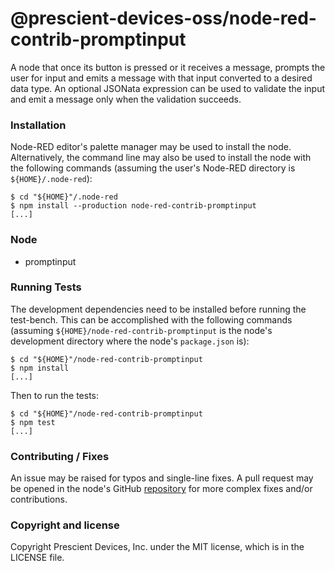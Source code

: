 @prescient-devices-oss/node-red-contrib-promptinput
===================================================

A node that once its button is pressed or it receives a message, prompts the
user for input and emits a message with that input converted to a desired data
type. An optional JSONata expression can be used to validate the input and emit
a message only when the validation succeeds.

### Installation

Node-RED editor's palette manager may be used to install the node.
Alternatively, the command line may also be used to install the node with the
following commands (assuming the user's Node-RED directory is
`${HOME}/.node-red`):

    $ cd "${HOME}"/.node-red
    $ npm install --production node-red-contrib-promptinput
    [...]

### Node

 - promptinput

### Running Tests

The development dependencies need to be installed before running the test-bench.
This can be accomplished with the following commands (assuming
`${HOME}/node-red-contrib-promptinput` is the node's development directory where
the node's `package.json` is):

    $ cd "${HOME}"/node-red-contrib-promptinput
    $ npm install
    [...]

Then to run the tests:

    $ cd "${HOME}"/node-red-contrib-promptinput
    $ npm test
    [...]

### Contributing / Fixes

An issue may be raised for typos and single-line fixes. A pull request may be
opened in the node's GitHub
[repository](https://github.com/prescient-devices/PD-Nodes) for more complex
fixes and/or contributions.

### Copyright and license

Copyright Prescient Devices, Inc. under the MIT license, which is in the LICENSE
file.

